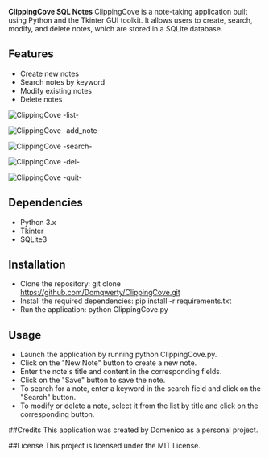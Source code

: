 **ClippingCove SQL Notes**
ClippingCove is a note-taking application built using Python and the Tkinter GUI toolkit. It allows users to create, search, modify, and delete notes, which are stored in a SQLite database.

## Features

- Create new notes
- Search notes by keyword
- Modify existing notes
- Delete notes

![ClippingCove -list-](https://imgur.com/CQs1zQ4.png)

![ClippingCove -add_note-](https://imgur.com/f4XlpD5.png)

![ClippingCove -search-](https://imgur.com/3HReSPs.png)

![ClippingCove -del-](https://imgur.com/lvyxX8s.png)

![ClippingCove -quit-](https://imgur.com/ofh3xEL.png)




## Dependencies

- Python 3.x
- Tkinter
- SQLite3

## Installation
- Clone the repository: git clone https://github.com/Domqwerty/ClippingCove.git
- Install the required dependencies: pip install -r requirements.txt
- Run the application: python ClippingCove.py

## Usage
- Launch the application by running python ClippingCove.py.
- Click on the "New Note" button to create a new note.
- Enter the note's title and content in the corresponding fields.
- Click on the "Save" button to save the note.
- To search for a note, enter a keyword in the search field and click on the "Search" button.
- To modify or delete a note, select it from the list by title and click on the corresponding button.

##Credits
This application was created by Domenico as a personal project.

##License
This project is licensed under the MIT License.




